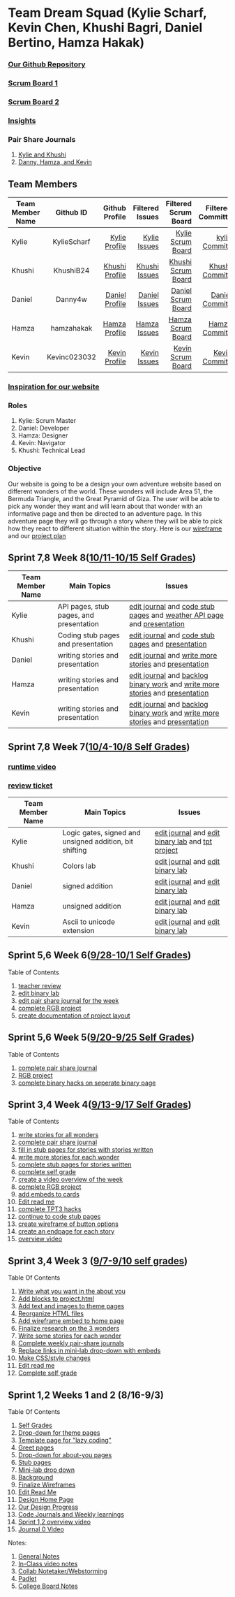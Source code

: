 
# Team Dream Squad (Kylie Scharf, Kevin Chen, Khushi Bagri, Daniel Bertino, Hamza Hakak)

### [Our Github Repository](https://github.com/KylieScharf/newportfolio)
### [Scrum Board 1](https://github.com/KylieScharf/flask_portfolio/projects/2)
### [Scrum Board 2](https://github.com/KylieScharf/newportfolio/projects/1)
### [Insights](https://github.com/KylieScharf/flask_portfolio/graphs/contributors)


### Pair Share Journals
1. [Kylie and Khushi](https://docs.google.com/document/d/1eyTgQhMv7jFi28SIGlwOs3k95a9KklfJFCS0O9pXCzA/edit)
2. [Danny, Hamza, and Kevin](https://docs.google.com/document/d/1fy-J_PVrvafykD-OTxMm-Pe0L_UKrYUTC4-DP4vGXEw/edit?usp=sharing)

## Team Members
| Team Member Name        | Github ID     | Github Profile  | Filtered Issues | Filtered Scrum Board | Filtered Committs |
| -------------           |:-------------:|           -----:|           -----:|                -----:|             -----:|
| Kylie      | KylieScharf | [Kylie Profile](https://github.com/KylieScharf) | [Kylie Issues](https://github.com/KylieScharf/flask_portfolio/issues/assigned/KylieScharf) |  [Kylie Scrum Board](https://github.com/KylieScharf/flask_portfolio/projects/2?card_filter_query=assignee%3Akyliescharf)| [kylie Commits](https://github.com/KylieScharf/flask_portfolio/commits?author=KylieScharf) |
| Khushi      | KhushiB24 | [Khushi Profile](https://github.com/KhushiB24) | [Khushi Issues](https://github.com/KylieScharf/flask_portfolio/issues/assigned/KhushiB24) |  [Khushi Scrum Board](https://github.com/KylieScharf/flask_portfolio/projects/2?card_filter_query=assignee%3AKhushiB24)| [Khushi Commits](https://github.com/KylieScharf/flask_portfolio/commits?author=KhushiB24) |
| Daniel     | Danny4w | [Daniel Profile](https://github.com/Danny4w)| [Daniel Issues](https://github.com/KylieScharf/flask_portfolio/issues/assigned/Danny4w) |  [Daniel Scrum Board](https://github.com/KylieScharf/flask_portfolio/projects/2?card_filter_query=assignee%3ADanny4w)| [Daniel Commits](https://github.com/KylieScharf/flask_portfolio/commits?author=Danny4w) |
| Hamza    | hamzahakak | [Hamza Profile](https://github.com/hamzahakak) | [Hamza Issues](https://github.com/KylieScharf/flask_portfolio/issues/assigned/hamzahakak) |  [Hamza Scrum Board](https://github.com/KylieScharf/flask_portfolio/projects/2?card_filter_query=assignee%3Ahamzahakak)| [Hamza Commits](https://github.com/KylieScharf/flask_portfolio/commits?author=hamzahakak) |
| Kevin     | Kevinc023032 | [Kevin Profile](https://github.com/Kevinc023032) | [Kevin Issues](https://github.com/KylieScharf/flask_portfolio/issues/assigned/Kevinc023032) |  [Kevin Scrum Board](https://github.com/KylieScharf/flask_portfolio/projects/2?card_filter_query=assignee%3AKevinc023032)| [Kevin Commits](https://github.com/KylieScharf/flask_portfolio/commits?author=Kevinc023032) |

### [Inspiration for our website](https://chooseyourstory.com/)
### Roles
1. Kylie: Scrum Master
2. Daniel: Developer
3. Hamza: Designer
4. Kevin: Navigator
5. Khushi: Technical Lead
### Objective
Our website is going to be a design your own adventure website based on different wonders of the world.
These wonders will include Area 51, the Bermuda Triangle, and the Great Pyramid of Giza.
The user will be able to pick any wonder they want and will learn about that wonder with an informative page and then be directed to an adventure page.
In this adventure page they will go through a story where they will be able to pick how they react to different situation within the story. Here is our [wireframe](https://docs.google.com/document/d/1t8cRoSjdcl2BHJ1eOqjS7T4RPHXwugz9jqXOsz4qo_w/edit?usp=sharing) and our [project plan](https://docs.google.com/document/d/1ceMRO3Jr5wGSB6g3O0-DdUKxh7ANQLHCXWUWkgdgtHA/edit?usp=sharing)

## Sprint 7,8 Week 8([10/11-10/15 Self Grades](https://docs.google.com/document/d/10Sk438St3Zlkfl964VFOpiJHuQQQGx_JKPXUIfRFDeA/edit?usp=sharing))
| Team Member Name        | Main Topics     | Issues  |
| -------------           | -------------           | -----------------------                         |
| Kylie      | API pages, stub pages, and presentation | [edit journal](https://github.com/KylieScharf/flask_portfolio/issues/72) and [code stub pages](https://github.com/KylieScharf/flask_portfolio/issues/52) and [weather API page](https://github.com/KylieScharf/flask_portfolio/issues/73) and [presentation](https://github.com/KylieScharf/flask_portfolio/issues/74)| 
| Khushi      | Coding stub pages and presentation| [edit journal](https://github.com/KylieScharf/flask_portfolio/issues/72) and [code stub pages](https://github.com/KylieScharf/flask_portfolio/issues/52) and [presentation](https://github.com/KylieScharf/flask_portfolio/issues/74) | 
| Daniel     | writing stories and presentation | [edit journal](https://github.com/KylieScharf/flask_portfolio/issues/72) and [write more stories](https://github.com/KylieScharf/flask_portfolio/issues/60) and [presentation](https://github.com/KylieScharf/flask_portfolio/issues/74) |
| Hamza    | writing stories and presentation | [edit journal](https://github.com/KylieScharf/flask_portfolio/issues/72) and [backlog binary work](https://github.com/KylieScharf/flask_portfolio/issues/75) and [write more stories](https://github.com/KylieScharf/flask_portfolio/issues/60) and [presentation](https://github.com/KylieScharf/flask_portfolio/issues/74) | 
| Kevin     | writing stories and presentation |[edit journal](https://github.com/KylieScharf/flask_portfolio/issues/72) and [backlog binary work](https://github.com/KylieScharf/flask_portfolio/issues/75) and [write more stories](https://github.com/KylieScharf/flask_portfolio/issues/60) and [presentation](https://github.com/KylieScharf/flask_portfolio/issues/74) |


## Sprint 7,8 Week 7([10/4-10/8 Self Grades](https://docs.google.com/document/d/10Sk438St3Zlkfl964VFOpiJHuQQQGx_JKPXUIfRFDeA/edit?usp=sharing))
### [runtime video](https://watch.screencastify.com/v/v0hGsbOEbgD7L5eB5806)
### [review ticket](https://github.com/KylieScharf/flask_portfolio/issues/70)
| Team Member Name        | Main Topics     | Issues  |
| -------------           | -------------           | -----------------------                         |
| Kylie      | Logic gates, signed and unsigned addition, bit shifting | [edit journal](https://github.com/KylieScharf/flask_portfolio/issues/69) and [edit binary lab](https://github.com/KylieScharf/flask_portfolio/issues/66) and [tpt project](https://github.com/KylieScharf/flask_portfolio/issues/71) | 
| Khushi      | Colors lab | [edit journal](https://github.com/KylieScharf/flask_portfolio/issues/69) and [edit binary lab](https://github.com/KylieScharf/flask_portfolio/issues/66)  | 
| Daniel     | signed addition | [edit journal](https://github.com/KylieScharf/flask_portfolio/issues/69) and [edit binary lab](https://github.com/KylieScharf/flask_portfolio/issues/66) |
| Hamza    | unsigned addition | [edit journal](https://github.com/KylieScharf/flask_portfolio/issues/69) and [edit binary lab](https://github.com/KylieScharf/flask_portfolio/issues/66) | 
| Kevin     | Ascii to unicode extension | [edit journal](https://github.com/KylieScharf/flask_portfolio/issues/69) and [edit binary lab](https://github.com/KylieScharf/flask_portfolio/issues/66) |


## Sprint 5,6 Week 6([9/28-10/1 Self Grades](https://docs.google.com/document/d/10Sk438St3Zlkfl964VFOpiJHuQQQGx_JKPXUIfRFDeA/edit?usp=sharing))
Table of Contents
1. [teacher review](https://github.com/KylieScharf/flask_portfolio/issues/67)
2. [edit binary lab](https://github.com/KylieScharf/flask_portfolio/issues/66)
3. [edit pair share journal for the week](https://github.com/KylieScharf/flask_portfolio/issues/64)
4. [complete RGB project](https://github.com/KylieScharf/flask_portfolio/issues/49)
5. [create documentation of project layout](https://github.com/KylieScharf/flask_portfolio/issues/62)


## Sprint 5,6 Week 5([9/20-9/25 Self Grades](https://docs.google.com/document/d/10Sk438St3Zlkfl964VFOpiJHuQQQGx_JKPXUIfRFDeA/edit?usp=sharing))
Table of Contents
1. [complete pair share journal](https://github.com/KylieScharf/flask_portfolio/issues/55)
2. [RGB project](https://github.com/KylieScharf/flask_portfolio/issues/49)
3. [complete binary hacks on seperate binary page](https://github.com/KylieScharf/flask_portfolio/issues/59)

## Sprint 3,4 Week 4([9/13-9/17 Self Grades](https://docs.google.com/document/d/10Sk438St3Zlkfl964VFOpiJHuQQQGx_JKPXUIfRFDeA/edit?usp=sharing))
Table of Contents
1. [write stories for all wonders](https://github.com/KylieScharf/flask_portfolio/issues/27)
2. [complete pair share journal](https://github.com/KylieScharf/flask_portfolio/issues/36)
3. [fill in stub pages for stories with stories written](https://github.com/KylieScharf/flask_portfolio/issues/39)
4. [write more stories for each wonder](https://github.com/KylieScharf/flask_portfolio/issues/40)
5. [complete stub pages for stories written](https://github.com/KylieScharf/flask_portfolio/issues/38)
6. [complete self grade](https://github.com/KylieScharf/flask_portfolio/issues/37)
7. [create a video overview of the week](https://github.com/KylieScharf/flask_portfolio/issues/41)
8. [complete RGB project](https://github.com/KylieScharf/flask_portfolio/issues/49)
9. [add embeds to cards](https://github.com/KylieScharf/flask_portfolio/issues/47)
10. [Edit read me](https://github.com/KylieScharf/flask_portfolio/issues/35)
11. [complete TPT3 hacks](https://github.com/KylieScharf/flask_portfolio/issues/32)
12. [continue to code stub pages](https://github.com/KylieScharf/flask_portfolio/issues/52)
13. [create wireframe of button options](https://github.com/KylieScharf/flask_portfolio/issues/51)
14. [create an endpage for each story](https://github.com/KylieScharf/flask_portfolio/issues/50)
15. [overview video](https://drive.google.com/file/d/13TsuiA2ROJbqLzRvHBzRDsAqtX53lzTn/view)

## Sprint 3,4 Week 3 ([9/7-9/10 self grades](https://docs.google.com/document/d/10Sk438St3Zlkfl964VFOpiJHuQQQGx_JKPXUIfRFDeA/edit?usp=sharing))
Table Of Contents
1. [Write what you want in the about you](https://github.com/KylieScharf/flask_portfolio/issues/10)
2. [Add blocks to project.html](https://github.com/KylieScharf/flask_portfolio/issues/29)
3. [Add text and images to theme pages](https://github.com/KylieScharf/flask_portfolio/issues/30)
4. [Reorganize HTML files](https://github.com/KylieScharf/flask_portfolio/issues/20)
5. [Add wireframe embed to home page](https://github.com/KylieScharf/flask_portfolio/issues/26)
6. [Finalize research on the 3 wonders](https://github.com/KylieScharf/flask_portfolio/issues/24)
7. [Write some stories for each wonder](https://github.com/KylieScharf/flask_portfolio/issues/27)
8. [Complete weekly pair-share journals](https://github.com/KylieScharf/flask_portfolio/issues/31)
9. [Replace links in mini-lab drop-down with embeds](https://github.com/KylieScharf/flask_portfolio/issues/28)
10. [Make CSS/style changes](https://github.com/KylieScharf/flask_portfolio/issues/22)
11. [Edit read me](https://github.com/KylieScharf/flask_portfolio/issues/21)
12. [Complete self grade](https://github.com/KylieScharf/flask_portfolio/projects/2)


## Sprint 1,2 Weeks 1 and 2 (8/16-9/3) 
Table Of Contents
1. [Self Grades](https://docs.google.com/document/d/10Sk438St3Zlkfl964VFOpiJHuQQQGx_JKPXUIfRFDeA/edit?usp=sharing)
2. [Drop-down for theme pages](https://github.com/KylieScharf/flask_portfolio/issues/19)
3. [Template page for "lazy coding"](https://github.com/KylieScharf/flask_portfolio/issues/18)
4. [Greet pages](https://github.com/KylieScharf/flask_portfolio/issues/3)
5. [Drop-down for about-you pages](https://github.com/KylieScharf/flask_portfolio/issues/7)
6. [Stub pages](https://github.com/KylieScharf/flask_portfolio/issues/11)
7. [Mini-lab drop down](https://github.com/KylieScharf/flask_portfolio/issues/6)
8. [Background](https://github.com/KylieScharf/flask_portfolio/issues/8)
9. [Finalize Wireframes](https://github.com/KylieScharf/flask_portfolio/issues/4)
10. [Edit Read Me](https://github.com/KylieScharf/flask_portfolio/issues/5)
11. [Design Home Page](https://github.com/KylieScharf/flask_portfolio/issues/13)
12. [Our Design Progress](https://docs.google.com/document/d/1TDMcFtOi-Eh1hm8yJ1fT1G0TcEjQq1bJIr351FcD-zw/edit?usp=sharing)
13. [Code Journals and Weekly learnings](https://docs.google.com/document/d/1Xgt4rzVnuPTBmNP03dyNoXvLqfYJEjnjjZVCNtdme4A/edit?usp=sharing)
14. [Sprint 1,2 overview video](https://drive.google.com/file/d/15xS0Bw-z90teq21cxNn715eoTnT3adC8/view)
15. [Journal 0 Video](https://drive.google.com/file/d/11eVvCi-PXmcRM0L1WIbLWY5jecKcZktF/view)

Notes:
1. [General Notes](https://docs.google.com/document/d/1Sk4kdFS8o3iUE9MSoS8R0oeG13owbyw91XDAEudpfVo/edit?usp=sharing)
2. [In-Class video notes](https://docs.google.com/document/d/1ryaAXia9cBviGVs9KxgRe6caFzp20b449Sjkh3S65TA/edit?usp=sharing)
3. [Collab Notetaker/Webstorming](https://docs.google.com/document/d/12dsUnpEVu57HyiE23_80cQSTKghdxiLHDVVv7iYlNCA/edit?usp=sharing)
4. [Padlet](https://padlet.com/kyliekylie10/s80zfwqjy2386ovv)
5. [College Board Notes](https://docs.google.com/document/d/1oJNWx6yepYdKIuTszi_hgSbdDPv9pNZVhOblzeZSmXo/edit?usp=sharing)




